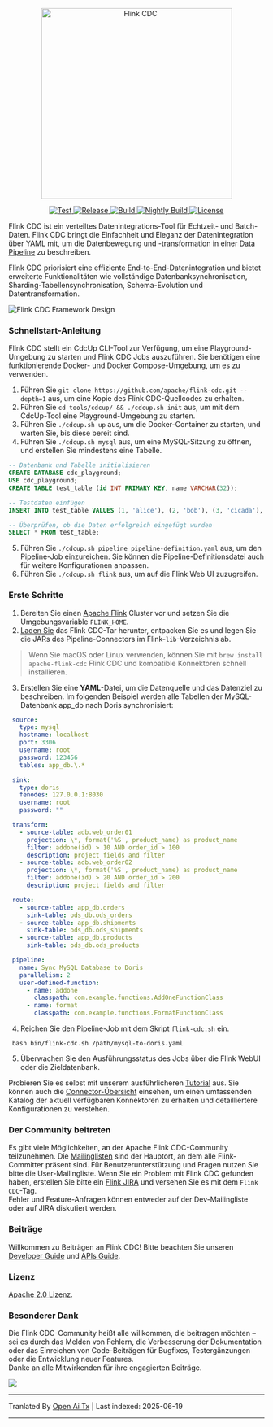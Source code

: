 <p align="center">
  <a href="https://nightlies.apache.org/flink/flink-cdc-docs-stable/"><img src="https://raw.githubusercontent.com/apache/flink-cdc/master/docs/static/fig/flinkcdc-logo.png" alt="Flink CDC" style="width: 375px;"></a>
</p>
<p align="center">
<a href="https://github.com/apache/flink-cdc/" target="_blank">
    <img src="https://img.shields.io/github/stars/apache/flink-cdc?style=social&label=Star&maxAge=2592000" alt="Test">
</a>
<a href="https://github.com/apache/flink-cdc/releases" target="_blank">
    <img src="https://img.shields.io/github/v/release/apache/flink-cdc?color=yellow" alt="Release">
</a>
<a href="https://github.com/apache/flink-cdc/actions/workflows/flink_cdc_ci.yml" target="_blank">
    <img src="https://img.shields.io/github/actions/workflow/status/apache/flink-cdc/flink_cdc_ci.yml?branch=master" alt="Build">
</a>
<a href="https://github.com/apache/flink-cdc/actions/workflows/flink_cdc_ci_nightly.yml" target="_blank">
    <img src="https://img.shields.io/github/actions/workflow/status/apache/flink-cdc/flink_cdc_ci_nightly.yml?branch=master&label=nightly" alt="Nightly Build">
</a>
<a href="https://github.com/apache/flink-cdc/tree/master/LICENSE" target="_blank">
    <img src="https://img.shields.io/static/v1?label=license&message=Apache License 2.0&color=white" alt="License">
</a>
</p>


Flink CDC ist ein verteiltes Datenintegrations-Tool für Echtzeit- und Batch-Daten. Flink CDC bringt die Einfachheit 
und Eleganz der Datenintegration über YAML mit, um die Datenbewegung und -transformation in einer 
[Data Pipeline](https://raw.githubusercontent.com/apache/flink-cdc/master/docs/content/docs/core-concept/data-pipeline.md) zu beschreiben.


Flink CDC priorisiert eine effiziente End-to-End-Datenintegration und bietet erweiterte Funktionalitäten wie 
vollständige Datenbanksynchronisation, Sharding-Tabellensynchronisation, Schema-Evolution und Datentransformation.

![Flink CDC Framework Design](https://raw.githubusercontent.com/apache/flink-cdc/master/docs/static/fig/architecture.png)

### Schnellstart-Anleitung

Flink CDC stellt ein CdcUp CLI-Tool zur Verfügung, um eine Playground-Umgebung zu starten und Flink CDC Jobs auszuführen.
Sie benötigen eine funktionierende Docker- und Docker Compose-Umgebung, um es zu verwenden.

1. Führen Sie `git clone https://github.com/apache/flink-cdc.git --depth=1` aus, um eine Kopie des Flink CDC-Quellcodes zu erhalten.
2. Führen Sie `cd tools/cdcup/ && ./cdcup.sh init` aus, um mit dem CdcUp-Tool eine Playground-Umgebung zu starten.
3. Führen Sie `./cdcup.sh up` aus, um die Docker-Container zu starten, und warten Sie, bis diese bereit sind.
4. Führen Sie `./cdcup.sh mysql` aus, um eine MySQL-Sitzung zu öffnen, und erstellen Sie mindestens eine Tabelle.

```sql
-- Datenbank und Tabelle initialisieren
CREATE DATABASE cdc_playground;
USE cdc_playground;
CREATE TABLE test_table (id INT PRIMARY KEY, name VARCHAR(32));

-- Testdaten einfügen
INSERT INTO test_table VALUES (1, 'alice'), (2, 'bob'), (3, 'cicada'), (4, 'derrida');

-- Überprüfen, ob die Daten erfolgreich eingefügt wurden
SELECT * FROM test_table;
```

5. Führen Sie `./cdcup.sh pipeline pipeline-definition.yaml` aus, um den Pipeline-Job einzureichen. Sie können die Pipeline-Definitionsdatei auch für weitere Konfigurationen anpassen.
6. Führen Sie `./cdcup.sh flink` aus, um auf die Flink Web UI zuzugreifen.

### Erste Schritte

1. Bereiten Sie einen [Apache Flink](https://nightlies.apache.org/flink/flink-docs-master/docs/try-flink/local_installation/#starting-and-stopping-a-local-cluster) Cluster vor und setzen Sie die Umgebungsvariable `FLINK_HOME`.
2. [Laden Sie](https://github.com/apache/flink-cdc/releases) das Flink CDC-Tar herunter, entpacken Sie es und legen Sie die JARs des Pipeline-Connectors im Flink-`lib`-Verzeichnis ab.

> Wenn Sie macOS oder Linux verwenden, können Sie mit `brew install apache-flink-cdc` Flink CDC und kompatible Konnektoren schnell installieren.

3. Erstellen Sie eine **YAML**-Datei, um die Datenquelle und das Datenziel zu beschreiben. Im folgenden Beispiel werden alle Tabellen der MySQL-Datenbank app_db nach Doris synchronisiert:
  ```yaml
   source:
     type: mysql
     hostname: localhost
     port: 3306
     username: root
     password: 123456
     tables: app_db.\.*

   sink:
     type: doris
     fenodes: 127.0.0.1:8030
     username: root
     password: ""

   transform:
     - source-table: adb.web_order01
       projection: \*, format('%S', product_name) as product_name
       filter: addone(id) > 10 AND order_id > 100
       description: project fields and filter
     - source-table: adb.web_order02
       projection: \*, format('%S', product_name) as product_name
       filter: addone(id) > 20 AND order_id > 200
       description: project fields and filter

   route:
     - source-table: app_db.orders
       sink-table: ods_db.ods_orders
     - source-table: app_db.shipments
       sink-table: ods_db.ods_shipments
     - source-table: app_db.products
       sink-table: ods_db.ods_products

   pipeline:
     name: Sync MySQL Database to Doris
     parallelism: 2
     user-defined-function:
       - name: addone
         classpath: com.example.functions.AddOneFunctionClass
       - name: format
         classpath: com.example.functions.FormatFunctionClass
  ```
4. Reichen Sie den Pipeline-Job mit dem Skript `flink-cdc.sh` ein.
 ```shell
  bash bin/flink-cdc.sh /path/mysql-to-doris.yaml
 ```
5. Überwachen Sie den Ausführungsstatus des Jobs über die Flink WebUI oder die Zieldatenbank.

Probieren Sie es selbst mit unserem ausführlicheren [Tutorial](https://raw.githubusercontent.com/apache/flink-cdc/master/docs/content/docs/get-started/quickstart/mysql-to-doris.md) aus. 
Sie können auch die [Connector-Übersicht](https://raw.githubusercontent.com/apache/flink-cdc/master/docs/content/docs/connectors/pipeline-connectors/overview.md) einsehen, um einen umfassenden Katalog der aktuell verfügbaren Konnektoren zu erhalten und detailliertere Konfigurationen zu verstehen.

### Der Community beitreten

Es gibt viele Möglichkeiten, an der Apache Flink CDC-Community teilzunehmen. Die
[Mailinglisten](https://flink.apache.org/what-is-flink/community/#mailing-lists) sind der Hauptort, an dem alle Flink-Committer präsent sind. Für Benutzerunterstützung und Fragen nutzen Sie bitte die User-Mailingliste. Wenn Sie ein Problem mit Flink CDC gefunden haben,
erstellen Sie bitte ein [Flink JIRA](https://issues.apache.org/jira/projects/FLINK/summary) und versehen Sie es mit dem `Flink CDC`-Tag.   
Fehler und Feature-Anfragen können entweder auf der Dev-Mailingliste oder auf JIRA diskutiert werden.



### Beiträge

Willkommen zu Beiträgen an Flink CDC! Bitte beachten Sie unseren [Developer Guide](https://raw.githubusercontent.com/apache/flink-cdc/master/docs/content/docs/developer-guide/contribute-to-flink-cdc.md)
und [APIs Guide](https://raw.githubusercontent.com/apache/flink-cdc/master/docs/content/docs/developer-guide/understand-flink-cdc-api.md).



### Lizenz

[Apache 2.0 Lizenz](https://raw.githubusercontent.com/apache/flink-cdc/master/LICENSE).



### Besonderer Dank

Die Flink CDC-Community heißt alle willkommen, die beitragen möchten – sei es durch das Melden von Fehlern,
die Verbesserung der Dokumentation oder das Einreichen von Code-Beiträgen für Bugfixes, Testergänzungen oder die Entwicklung neuer Features.     
Danke an alle Mitwirkenden für ihre engagierten Beiträge.

<a href="https://github.com/apache/flink-cdc/graphs/contributors">
  <img src="https://contrib.rocks/image?repo=apache/flink-cdc"/>
</a>

---

Tranlated By [Open Ai Tx](https://github.com/OpenAiTx/OpenAiTx) | Last indexed: 2025-06-19

---